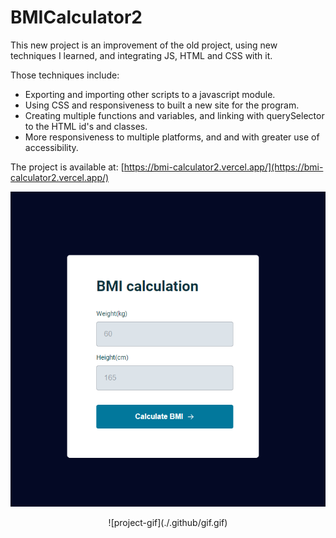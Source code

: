# BMICalculator2
This new project is an improvement of the old project, using new techniques I learned, and integrating JS, HTML and CSS with it.

Those techniques include:
- Exporting and importing other scripts to a javascript module.
- Using CSS and responsiveness to built a new site for the program.
- Creating multiple functions and variables, and linking with querySelector to the HTML id's and classes.
- More responsiveness to multiple platforms, and and with greater use of accessibility.

The project is available at: [https://bmi-calculator2.vercel.app/](https://bmi-calculator2.vercel.app/)

![project-image](./.github/image.png)

<div align="center">
![project-gif](./.github/gif.gif)
</div>
